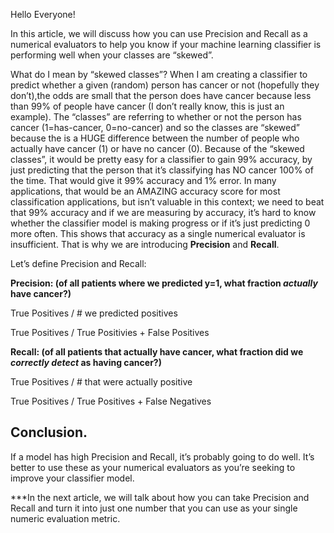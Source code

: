 Hello Everyone!

In this article, we will discuss how you can use Precision and Recall as a numerical evaluators to help you know if your machine learning classifier is performing well when your classes are “skewed”.

What do I mean by “skewed classes”? When I am creating a classifier to predict whether a given (random) person has cancer or not (hopefully they don’t),the odds are small that the person does have cancer because less than 99% of people have cancer (I don’t really know, this is just an example). The “classes” are referring to whether or not the person has cancer (1=has-cancer, 0=no-cancer) and so the classes are “skewed” because the is a HUGE difference between the number of people who actually have cancer (1) or have no cancer (0). Because of the “skewed classes”, it would be pretty easy for a classifier to gain 99% accuracy, by just predicting that the person that it’s classifying has NO cancer 100% of the time. That would give it 99% accuracy and 1% error. In many applications, that would be an AMAZING accuracy score for most classification applications, but isn’t valuable in this context; we need to beat that 99% accuracy and if we are measuring by accuracy, it’s hard to know whether the classifier model is making progress or if it’s just predicting 0 more often. This shows that accuracy as a single numerical evaluator is insufficient. That is why we are introducing **Precision** and **Recall**.

Let’s define Precision and Recall:

**Precision: (of all patients where we predicted y=1, what fraction *actually* have cancer?)**

True Positives / # we predicted positives

True Positives / True Positivies + False Positives

**Recall: (of all patients that actually have cancer, what fraction did we *correctly detect* as having cancer?)**

True Positives / # that were actually positive

True Positives / True Positives + False Negatives

## Conclusion.
If a model has high Precision and Recall, it’s probably going to do well. It’s better to use these as your numerical evaluators as you’re seeking to improve your classifier model.

***In the next article, we will talk about how you can take Precision and Recall and turn it into just one number that you can use as your single numeric evaluation metric.